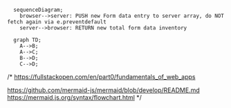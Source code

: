 ```mermaid
  sequenceDiagram;
    browser-->server: PUSH new Form data entry to server array, do NOT fetch again via e.preventdefault
    server-->browser: RETURN new total form data inventory
```

```mermaid
  graph TD;
    A-->B;
    A-->C;
    B-->D;
    C-->D;
```

/* 
https://fullstackopen.com/en/part0/fundamentals_of_web_apps

https://github.com/mermaid-js/mermaid/blob/develop/README.md
https://mermaid.js.org/syntax/flowchart.html
*/
